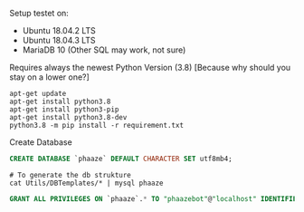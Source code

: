 Setup testet on:
  + Ubuntu 18.04.2 LTS
  + Ubuntu 18.04.3 LTS
  + MariaDB 10 (Other SQL may work, not sure)

Requires always the newest Python Version (3.8)
[Because why should you stay on a lower one?]

```
apt-get update
apt-get install python3.8
apt-get install python3-pip
apt-get install python3.8-dev
python3.8 -m pip install -r requirement.txt
```

Create Database
```sql
CREATE DATABASE `phaaze` DEFAULT CHARACTER SET utf8mb4;
```
```
# To generate the db strukture
cat Utils/DBTemplates/* | mysql phaaze
```
```sql
GRANT ALL PRIVILEGES ON `phaaze`.* TO "phaazebot"@"localhost" IDENTIFIED BY "your_password";
```
